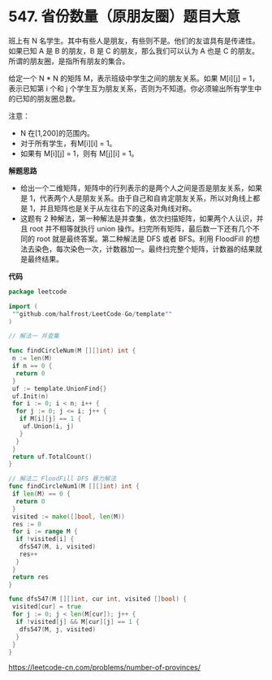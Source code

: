 # 547. 省份数量（原朋友圈）**题目大意**  

班上有 N 名学生。其中有些人是朋友，有些则不是。他们的友谊具有是传递性。如果已知 A 是 B 的朋友，B 是 C 的朋友，那么我们可以认为 A 也是 C 的朋友。所谓的朋友圈，是指所有朋友的集合。

给定一个 N * N 的矩阵 M，表示班级中学生之间的朋友关系。如果 M[i][j] = 1，表示已知第 i 个和 j 个学生互为朋友关系，否则为不知道。你必须输出所有学生中的已知的朋友圈总数。

注意：

- N 在[1,200]的范围内。
- 对于所有学生，有M[i][i] = 1。
- 如果有 M[i][j] = 1，则有 M[j][i] = 1。

**解题思路**  

- 给出一个二维矩阵，矩阵中的行列表示的是两个人之间是否是朋友关系，如果是 1，代表两个人是朋友关系。由于自己和自肯定朋友关系，所以对角线上都是 1，并且矩阵也是关于从左往右下的这条对角线对称。
- 这题有 2 种解法，第一种解法是并查集，依次扫描矩阵，如果两个人认识，并且 root 并不相等就执行 union 操作。扫完所有矩阵，最后数一下还有几个不同的 root 就是最终答案。第二种解法是 DFS 或者 BFS。利用 FloodFill 的想法去染色，每次染色一次，计数器加一。最终扫完整个矩阵，计数器的结果就是最终结果。

**代码**  

```go
package leetcode

import (
 ""github.com/halfrost/LeetCode-Go/template""
)

// 解法一 并查集

func findCircleNum(M [][]int) int {
 n := len(M)
 if n == 0 {
  return 0
 }
 uf := template.UnionFind{}
 uf.Init(n)
 for i := 0; i < n; i++ {
  for j := 0; j <= i; j++ {
   if M[i][j] == 1 {
    uf.Union(i, j)
   }
  }
 }
 return uf.TotalCount()
}

// 解法二 FloodFill DFS 暴力解法
func findCircleNum1(M [][]int) int {
 if len(M) == 0 {
  return 0
 }
 visited := make([]bool, len(M))
 res := 0
 for i := range M {
  if !visited[i] {
   dfs547(M, i, visited)
   res++
  }
 }
 return res
}

func dfs547(M [][]int, cur int, visited []bool) {
 visited[cur] = true
 for j := 0; j < len(M[cur]); j++ {
  if !visited[j] && M[cur][j] == 1 {
   dfs547(M, j, visited)
  }
 }
}
```

https://leetcode-cn.com/problems/number-of-provinces/